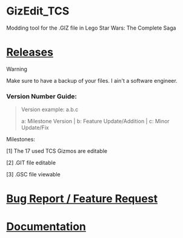 # GizEdit_TCS
Modding tool for the .GIZ file in Lego Star Wars: The Complete Saga
# [Releases](https://github.com/Matthew6596/GizEdit_TCS/releases)

> [!WARNING]
> Make sure to have a backup of your files. I ain't a software engineer.

### Version Number Guide:

> Version example: a.b.c
> 
> a: Milestone Version | b: Feature Update/Addition | c: Minor Update/Fix

Milestones:

[1] The 17 used TCS Gizmos are editable

[2] .GIT file editable

[3] .GSC file viewable

# [Bug Report / Feature Request](https://github.com/Matthew6596/GizEdit_TCS/issues)

# [Documentation](https://drive.google.com/drive/folders/1Lf18eC2GNbAv5SkL5SZwW-e2rZf2snLM?usp=sharing)

